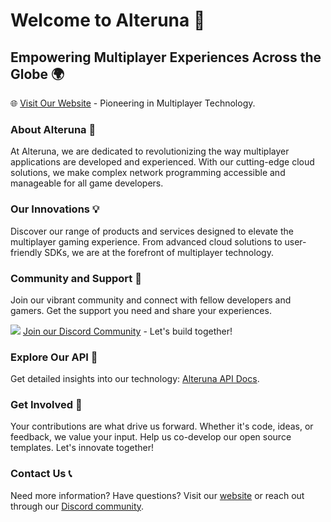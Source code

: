 # Welcome to Alteruna 🌟

## Empowering Multiplayer Experiences Across the Globe 🌍

🌐 [Visit Our Website](https://www.alteruna.com/) - Pioneering in Multiplayer Technology.

### About Alteruna 📘

At Alteruna, we are dedicated to revolutionizing the way multiplayer applications are developed and experienced. With our cutting-edge cloud solutions, we make complex network programming accessible and manageable for all game developers.

### Our Innovations 💡

Discover our range of products and services designed to elevate the multiplayer gaming experience. From advanced cloud solutions to user-friendly SDKs, we are at the forefront of multiplayer technology.

### Community and Support 🤝

Join our vibrant community and connect with fellow developers and gamers. Get the support you need and share your experiences.

![](https://github.com/Alteruna/.github/assets/95212778/180b2bc7-5d1b-4119-a70b-d996343c028a) [Join our Discord Community](https://discord.gg/fmyxRhRJ7h) - Let's build together!

### Explore Our API 🚀

Get detailed insights into our technology: [Alteruna API Docs](https://alteruna.github.io/au-multiplayer-api-docs).

### Get Involved 🌱

Your contributions are what drive us forward. Whether it's code, ideas, or feedback, we value your input. Help us co-develop our open source templates. Let's innovate together!

### Contact Us 📞

Need more information? Have questions? Visit our [website](https://www.alteruna.com/) or reach out through our [Discord community](https://discord.gg/fmyxRhRJ7h).
